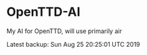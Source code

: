# OpenTTD-AI
My AI for OpenTTD, will use primarily air

Latest backup: Sun Aug 25 20:25:01 UTC 2019
